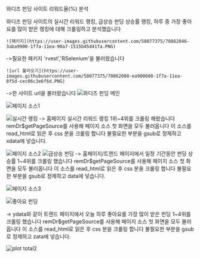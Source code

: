 와디즈 펀딩 사이트 리워드율(%) 분석



와디즈 펀딩 사이트의 실시간 리워드 랭킹, 급상승 펀딩 상승률 랭킹, 하루 중 가장 좋아요를 많이 받은 랭킹에 대해 크롤링하고 분석했습니다

 ```![패키지](https://user-images.githubusercontent.com/58077375/70862046-3aba9900-1f7a-11ea-90a7-1515b45d41fa.PNG) ```

->필요한 패키지 'rvest','RSelenium'을 불러왔습니다

 ```![url 불러오기](https://user-images.githubusercontent.com/58077375/70862088-ea900680-1f7a-11ea-8f5d-cec06c3e6f6d.PNG) ```

->한 사이트 url을 불러왔습니다
![와디즈 펀딩 메인](https://user-images.githubusercontent.com/58077375/70862277-8d498480-1f7d-11ea-8a8d-f28705c4801e.PNG)

![페이지 소스1](https://user-images.githubusercontent.com/58077375/70862167-13fd6200-1f7c-11ea-9569-af8520c39fa5.PNG)


![실시간 랭킹](https://user-images.githubusercontent.com/58077375/70862295-dbf71e80-1f7d-11ea-9e88-9cd147c1f9a8.PNG)
-> 홈페이지 실시간 리워드 랭킹 1위~4위를 크롤링 해왔습니다
remDr$getPageSource를 사용해 페이지 소스 첫 화면을 모두 불러옵니다
이 소스를 read_html로 읽은 후 css 분을 크롤링 합니다
불필요한 부분을 gsub로 정제하고 xdata에 넣습니다.


![페이지 소스2](https://user-images.githubusercontent.com/58077375/70862224-eb299c80-1f7c-11ea-9399-c266f39e0b6b.PNG)
![급상승 펀딩](https://user-images.githubusercontent.com/58077375/70862314-27113180-1f7e-11ea-9c0b-792ba659c3bb.PNG)
-> 홈페이지/트렌드 페이지에서 일정 기간동안 펀딩 상승률 1~4위를 크롤링 했습니다
remDr$getPageSource를 사용해 페이지 소스 첫 화면을 모두 불러옵니다
이 소스를 read_html로 읽은 후 css 분을 크롤링 합니다
불필요한 부분을 gsub로 정제하고 data에 넣습니다.

![페이지 소스3](https://user-images.githubusercontent.com/58077375/70862340-8707d800-1f7e-11ea-8033-23b35b8361c0.PNG)

![좋아요 펀딩](https://user-images.githubusercontent.com/58077375/70862316-30020300-1f7e-11ea-9efc-c94a8240c113.PNG)


-> ydata와 같이 트렌드 페이지에서 오늘 하루 좋아요를 가장 많이 받은 펀딩 1~4위를 크롤링 했습니다
remDr$getPageSource를 사용해 페이지 소스 첫 화면을 모두 불러옵니다
이 소스를 read_html로 읽은 후 css 분을 크롤링 합니다
불필요한 부분을 gsub로 정제하고 zata에 넣습니다.





![plot total2](https://user-images.githubusercontent.com/58077375/70861937-558c0e00-1f78-11ea-9fb1-2f6a913668be.PNG)
